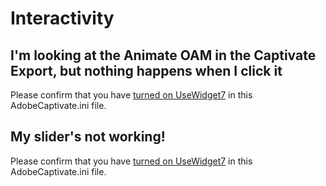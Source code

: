 # Interactivity

## I'm looking at the Animate OAM in the Captivate Export, but nothing happens when I click it
Please confirm that you have [turned on UseWidget7](../getting-started/animate-config.md#step-3) in this AdobeCaptivate.ini file.

## My slider's not working!
Please confirm that you have [turned on UseWidget7](../getting-started/animate-config.md#step-3) in this AdobeCaptivate.ini file.

